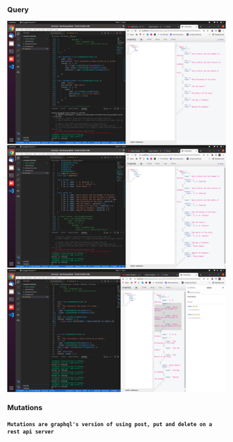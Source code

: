 ### Query

![text](/imgs/1.png "Text to show on mouseover")
![text](/imgs/2.png "Text to show on mouseover")
![text](/imgs/3.png "Text to show on mouseover")

### Mutations

#### `Mutations are graphql's version of using post, put and delete on a rest api server`

